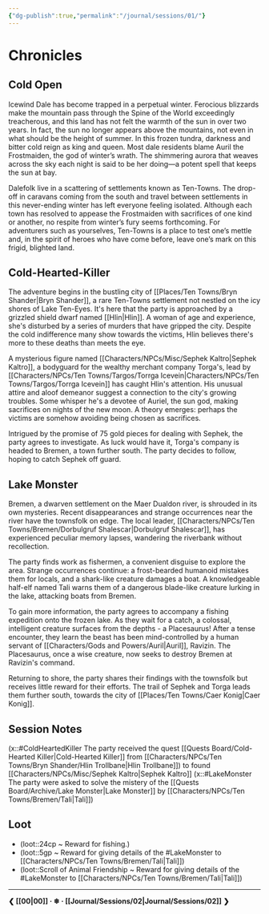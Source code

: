 ```yaml
---
{"dg-publish":true,"permalink":"/journal/sessions/01/"}
---
```


# Chronicles

## Cold Open
Icewind Dale has become trapped in a perpetual winter. Ferocious blizzards make the mountain pass through the Spine of the World exceedingly treacherous, and this land has not felt the warmth of the sun in over two years. In fact, the sun no longer appears above the mountains, not even in what should be the height of summer. In this frozen tundra, darkness and bitter cold reign as king and queen. Most dale residents blame Auril the Frostmaiden, the god of winter’s wrath. The shimmering aurora that weaves across the sky each night is said to be her doing—a potent spell that keeps the sun at bay.

Dalefolk live in a scattering of settlements known as Ten-Towns. The drop-off in caravans coming from the south and travel between settlements in this never-ending winter has left everyone feeling isolated. Although each town has resolved to appease the Frostmaiden with sacrifices of one kind or another, no respite from winter’s fury seems forthcoming. For adventurers such as yourselves, Ten-Towns is a place to test one’s mettle and, in the spirit of heroes who have come before, leave one’s mark on this frigid, blighted land.

##  Cold-Hearted-Killer
The adventure begins in the bustling city of [[Places/Ten Towns/Bryn Shander\|Bryn Shander]], a rare Ten-Towns settlement not nestled on the icy shores of Lake Ten-Eyes. It's here that the party is approached by a grizzled shield dwarf named [[Hlin\|Hlin]]. A woman of age and experience, she's disturbed by a series of murders that have gripped the city. Despite the cold indifference many show towards the victims, Hlin believes there's more to these deaths than meets the eye.

A mysterious figure named [[Characters/NPCs/Misc/Sephek Kaltro\|Sephek Kaltro]], a bodyguard for the wealthy merchant company Torga's, lead by [[Characters/NPCs/Ten Towns/Targos/Torrga Icevein\|Characters/NPCs/Ten Towns/Targos/Torrga Icevein]] has caught Hlin's attention. His unusual attire and aloof demeanor suggest a connection to the city's growing troubles. Some whisper he's a devotee of Auriel, the sun god, making sacrifices on nights of the new moon. A theory emerges: perhaps the victims are somehow avoiding being chosen as sacrifices.

Intrigued by the promise of 75 gold pieces for dealing with Sephek, the party agrees to investigate. As luck would have it, Torga's company is headed to Bremen, a town further south. The party decides to follow, hoping to catch Sephek off guard.

## Lake Monster
Bremen, a dwarven settlement on the Maer Dualdon river, is shrouded in its own mysteries. Recent disappearances and strange occurrences near the river have the townsfolk on edge. The local leader, [[Characters/NPCs/Ten Towns/Bremen/Dorbulgruf Shalescar\|Dorbulgruf Shalescar]], has experienced peculiar memory lapses, wandering the riverbank without recollection.

The party finds work as fishermen, a convenient disguise to explore the area. Strange occurrences continue: a frost-bearded humanoid mistakes them for locals, and a shark-like creature damages a boat. A knowledgeable half-elf named Tali warns them of a dangerous blade-like creature lurking in the lake, attacking boats from Bremen.

To gain more information, the party agrees to accompany a fishing expedition onto the frozen lake. As they wait for a catch, a colossal, intelligent creature surfaces from the depths - a Placesaurus! After a tense encounter, they learn the beast has been mind-controlled by a human servant of [[Characters/Gods and Powers/Auril\|Auril]], Ravizin. The Placesaurus, once a wise creature, now seeks to destroy Bremen at Ravizin's command.

Returning to shore, the party shares their findings with the townsfolk but receives little reward for their efforts. The trail of Sephek and Torga leads them further south, towards the city of [[Places/Ten Towns/Caer Konig\|Caer Konig]].

## Session Notes
(x::#ColdHeartedKiller The party received the quest [[Quests Board/Cold-Hearted Killer\|Cold-Hearted Killer]] from [[Characters/NPCs/Ten Towns/Bryn Shander/Hlin Trollbane\|Hlin Trollbane]]) to found [[Characters/NPCs/Misc/Sephek Kaltro\|Sephek Kaltro]]
(x::#LakeMonster The party were asked to solve the mistery of the [[Quests Board/Archive/Lake Monster\|Lake Monster]] by [[Characters/NPCs/Ten Towns/Bremen/Tali\|Tali]])

## Loot
- (loot::24cp ~ Reward for fishing.)
- (loot::5gp ~ Reward for giving details of the #LakeMonster  to [[Characters/NPCs/Ten Towns/Bremen/Tali\|Tali]])
- (loot::Scroll of Animal Friendship ~ Reward for giving details of the #LakeMonster  to [[Characters/NPCs/Ten Towns/Bremen/Tali\|Tali]])



---
**❮ [[00\|00]] · ❄ ·  [[Journal/Sessions/02\|Journal/Sessions/02]] ❯**